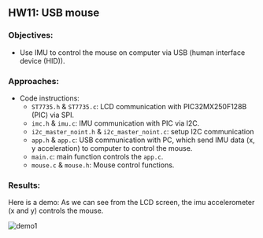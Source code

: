 ## HW11: USB mouse
### Objectives:
* Use IMU to control the mouse on computer via USB (human interface device (HID)).

### Approaches:
* Code instructions:
  - `ST7735.h` & `ST7735.c`: LCD communication with PIC32MX250F128B (PIC) via SPI.
  - `imc.h` & `imu.c`: IMU communication with PIC via I2C.
  - `i2c_master_noint.h` & `i2c_master_noint.c`: setup I2C communication
  - `app.h` & `app.c`: USB communication with PC, which send IMU data (x, y acceleration) to computer to control the mouse.
  - `main.c`: main function controls the `app.c`.
  - `mouse.c` & `mouse.h`: Mouse control functions.
  
### Results:
Here is a demo:
As we can see from the LCD screen, the imu accelerometer (x and y) controls the mouse.

![demo1](https://github.com/meng1994412/ChenyangMeng_ME433_2018/blob/master/HW11/hw11demo.gif)
  
